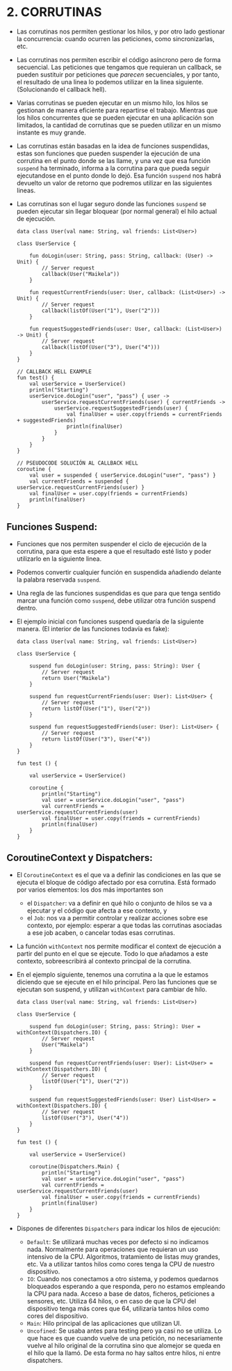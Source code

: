 # 2. CORRUTINAS

- Las corrutinas nos permiten gestionar los hilos, y por otro lado gestionar la concurrencia: cuando ocurren las peticiones, como sincronizarlas, etc.

- Las corrutinas nos permiten escribir el código asíncrono pero de forma secuencial. Las peticiones que tengamos que requieran un callback, se pueden sustituir por peticiones que *parecen* secuenciales, y por tanto, el resultado de una linea lo podemos utilizar en la linea siguiente. (Solucionando el callback hell).

- Varias corrutinas se pueden ejecutar en un mismo hilo, los hilos se gestionan de manera eficiente para repartirse el trabajo. Mientras que los hilos concurrentes que se pueden ejecutar en una aplicación son limitados, la cantidad de corrutinas que se pueden utilizar en un mismo instante es muy grande.

- Las corrutinas están basadas en la idea de funciones suspendidas, estas son funciones que pueden suspender la ejecución de una corrutina en el punto donde se las llame, y una vez que esa función `suspend` ha terminado, informa a la corrutina para que pueda seguir ejecutandose en el punto donde lo dejó. Esa función `suspend` nos habrá devuelto un valor de retorno que podremos utilizar en las siguientes lineas.

- Las corrutinas son el lugar seguro donde las funciones `suspend` se pueden ejecutar sin llegar bloquear (por normal general) el hilo actual de ejecución.

	```
	data class User(val name: String, val friends: List<User>)

	class UserService {

		fun doLogin(user: String, pass: String, callback: (User) -> Unit) {
			// Server request
			callback(User("Maikela"))
		}

		fun requestCurrentFriends(user: User, callback: (List<User>) -> Unit) {
			// Server request
			callback(listOf(User("1"), User("2")))
		}

		fun requestSuggestedFriends(user: User, callback: (List<User>) -> Unit) {
			// Server request
			callback(listOf(User("3"), User("4")))
		}
	}

	// CALLBACK HELL EXAMPLE
	fun test() {
		val userService = UserService()
		println("Starting")
		userService.doLogin("user", "pass") { user ->
			userService.requestCurrentFriends(user) { currentFriends ->
				userService.requestSuggestedFriends(user) {
					val finalUser = user.copy(friends = currentFriends + suggestedFriends)
					println(finalUser)
				}
			}
		}
	}

	// PSEUDOCODE SOLUCIÓN AL CALLBACK HELL
	coroutine {
		val user = suspended { userService.doLogin("user", "pass") }
		val currentFriends = suspended { userService.requestCurrentFriends(user) }
		val finalUser = user.copy(friends = currentFriends)
		println(finalUser)
	}
	```

## Funciones Suspend:

- Funciones que nos permiten suspender el ciclo de ejecución de la corrutina, para que esta espere a que el resultado esté listo y poder utilizarlo en la siguiente linea. 

- Podemos convertir cualquier función en suspendida añadiendo delante la palabra reservada `suspend`.

- Una regla de las funciones suspendidas es que para que tenga sentido marcar una función como `suspend`, debe utilizar otra función suspend dentro.

- El ejemplo inicial con funciones suspend quedaría de la siguiente manera. (El interior de las funciones todavía es fake):
	```
	data class User(val name: String, val friends: List<User>)

	class UserService {

		suspend fun doLogin(user: String, pass: String): User {
			// Server request
			return User("Maikela")
		}

		suspend fun requestCurrentFriends(user: User): List<User> {
			// Server request
			return listOf(User("1"), User("2"))
		}

		suspend fun requestSuggestedFriends(user: User): List<User> {
			// Server request
			return listOf(User("3"), User("4"))
		}
	}

	fun test () {

		val userService = UserService()

		coroutine {
			println("Starting")
			val user = userService.doLogin("user", "pass") 
			val currentFriends = userService.requestCurrentFriends(user) 
			val finalUser = user.copy(friends = currentFriends)
			println(finalUser)
		}
	}
	```

## CoroutineContext y Dispatchers:

- El `CoroutineContext` es el que va a definir las condiciones en las que se ejecuta el bloque de código afectado por esa corrutina. Está formado por varios elementos: los dos más importantes son 
	- el `Dispatcher`: va a definir en qué hilo o conjunto de hilos se va a ejecutar y el código que afecta a ese contexto, y 
	- el `Job`: nos va a permitir controlar y realizar acciones sobre ese contexto, por ejemplo: esperar a que todas las corrutinas asociadas a ese job acaben, o cancelar todas esas corrutinas.

- La función `withContext` nos permite modificar el context de ejecución a partir del punto en el que se ejecute. Todo lo que añadamos a este contexto, sobreescribirá al contexto principal de la corrutina.

- En el ejemplo siguiente, tenemos una corrutina a la que le estamos diciendo que se ejecute en el hilo principal. Pero las funciones que se ejecutan son suspend, y utilizan `withContext` para cambiar de hilo.
	```
	data class User(val name: String, val friends: List<User>)

	class UserService {

		suspend fun doLogin(user: String, pass: String): User = withContext(Dispatchers.IO) {
			// Server request
			User("Maikela")
		}

		suspend fun requestCurrentFriends(user: User): List<User> = withContext(Dispatchers.IO) {
			// Server request
			listOf(User("1"), User("2"))
		}

		suspend fun requestSuggestedFriends(user: User) List<User> = withContext(Dispatchers.IO) {
			// Server request
			listOf(User("3"), User("4"))
		}
	}

	fun test () {

		val userService = UserService()

		coroutine(Dispatchers.Main) {
			println("Starting")
			val user = userService.doLogin("user", "pass") 
			val currentFriends = userService.requestCurrentFriends(user) 
			val finalUser = user.copy(friends = currentFriends)
			println(finalUser)
		}
	}	
	```

- Dispones de diferentes `Dispatchers` para indicar los hilos de ejecución: 
	- `Default`: Se utilizará muchas veces por defecto si no indicamos nada. Normalmente para operaciones que requieran un uso intensivo de la CPU. Algoritmos, tratamiento de listas muy grandes, etc. Va a utilizar tantos hilos como cores tenga la CPU de nuestro dispositivo.
	- `IO`: Cuando nos conectamos a otro sistema, y podemos quedarnos bloqueados esperando a que responda, pero no estamos empleando la CPU para nada. Acceso a base de datos, ficheros, peticiones a sensores, etc. Utiliza 64 hilos, o en caso de que la CPU del dispositivo tenga más cores que 64, utilizaría tantos hilos como cores del dispositivo.
	- `Main`: Hilo principal de las aplicaciones que utilizan UI.
	- `Uncofined`: Se usaba antes para testing pero ya casi no se utiliza. Lo que hace es que cuando vuelve de una petición, no necesariamente vuelve al hilo original de la corrutina sino que alomejor se queda en el hilo que la llamó. De esta forma no hay saltos entre hilos, ni entre dispatchers. 










